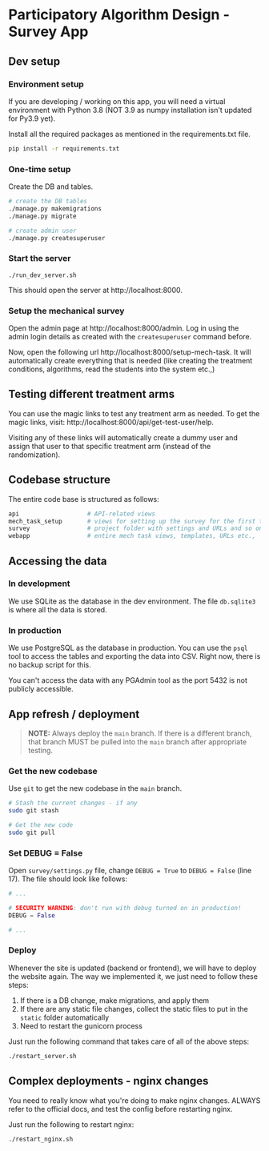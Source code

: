 # Participatory Algorithm Design - Survey App

## Dev setup

### Environment setup

If you are developing / working on this app, you will need a virtual environment with Python 3.8 (NOT 3.9 as numpy installation isn't updated for Py3.9 yet).

Install all the required packages as mentioned in the requirements.txt file.

```bash
pip install -r requirements.txt
```

### One-time setup

Create the DB and tables.

```bash
# create the DB tables
./manage.py makemigrations
./manage.py migrate

# create admin user
./manage.py createsuperuser
```

### Start the server

```
./run_dev_server.sh
```

This should open the server at http://localhost:8000.

### Setup the mechanical survey

Open the admin page at http://localhost:8000/admin. Log in using the admin login details as created with the `createsuperuser` command before.

Now, open the following url http://localhost:8000/setup-mech-task. It will automatically create everything that is needed (like creating the treatment conditions, algorithms, read the students into the system etc.,)

## Testing different treatment arms

You can use the magic links to test any treatment arm as needed. To get the magic links, visit: http://localhost:8000/api/get-test-user/help.

Visiting any of these links will automatically create a dummy user and assign that user to that specific treatment arm (instead of the randomization).

## Codebase structure

The entire code base is structured as follows:

```bash
api                   # API-related views
mech_task_setup       # views for setting up the survey for the first time
survey                # project folder with settings and URLs and so on
webapp                # entire mech task views, templates, URLs etc.,
```

## Accessing the data

### In development

We use SQLite as the database in the dev environment. The file `db.sqlite3` is where all the data is stored.

### In production

We use PostgreSQL as the database in production. You can use the `psql` tool to access the tables and exporting the data into CSV. Right now, there is no backup script for this.

You can't access the data with any PGAdmin tool as the port 5432 is not publicly accessible.

## App refresh / deployment

> **NOTE:** Always deploy the `main` branch. If there is a different branch, that branch MUST be pulled into the `main` branch after appropriate testing.

### Get the new codebase

Use `git` to get the new codebase in the `main` branch.

```bash
# Stash the current changes - if any
sudo git stash

# Get the new code
sudo git pull
```

### Set DEBUG = False

Open `survey/settings.py` file, change `DEBUG = True` to `DEBUG = False` (line 17). The file should look like follows:

```python
# ...

# SECURITY WARNING: don't run with debug turned on in production!
DEBUG = False

# ...
```

### Deploy

Whenever the site is updated (backend or frontend), we will have to deploy the website again. The way we implemented it, we just need to follow these steps:

1. If there is a DB change, make migrations, and apply them
2. If there are any static file changes, collect the static files to put in the `static` folder automatically
3. Need to restart the gunicorn process

Just run the following command that takes care of all of the above steps:

```bash
./restart_server.sh
```

## Complex deployments - nginx changes

You need to really know what you're doing to make nginx changes. ALWAYS refer to the official docs, and test the config before restarting nginx.

Just run the following to restart nginx:

```bash
./restart_nginx.sh
```
